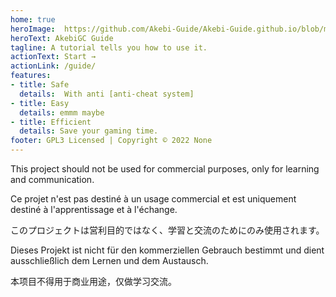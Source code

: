 ```yaml
---
home: true
heroImage:  https://github.com/Akebi-Guide/Akebi-Guide.github.io/blob/main/docs/img/logo.png?raw=true
heroText: AkebiGC Guide
tagline: A tutorial tells you how to use it.
actionText: Start →
actionLink: /guide/
features:
- title: Safe
  details:  With anti [anti-cheat system]
- title: Easy
  details: emmm maybe
- title: Efficient
  details: Save your gaming time.
footer: GPL3 Licensed | Copyright © 2022 None
---
```

This project should not be used for commercial purposes, only for learning and communication.

Ce projet n'est pas destiné à un usage commercial et est uniquement destiné à l'apprentissage et à l'échange.

このプロジェクトは営利目的ではなく、学習と交流のためにのみ使用されます。

Dieses Projekt ist nicht für den kommerziellen Gebrauch bestimmt und dient ausschließlich dem Lernen und dem Austausch.

本项目不得用于商业用途，仅做学习交流。
